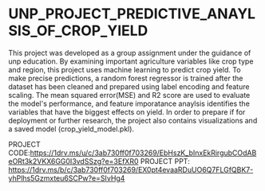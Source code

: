 # UNP_PROJECT_PREDICTIVE_ANAYLSIS_OF_CROP_YIELD

This project was developed as a group assignment under the guidance of unp education. 
By examining important agriculture variables like crop type and region, this project uses machine learning to predict crop yield. To make precise predictions, a random forest regressor is trained after the dataset has been cleaned and prepared using label encoding and feature scaling. The mean squared error(MSE) and R2 score are used to evaluate the model's performance, and feature imporatance anaylsis identifies the variables that have the biggest effects on yield. In order to prepare if for deployment or further research, the project also contains visualizations and a saved model (crop_yield_model.pkl).

PROJECT CODE:https://1drv.ms/u/c/3ab730ff0f703269/EbHszK_bInxEkRirgubCOdABeORt3k2VKX6GG0I3vdSSzg?e=3EfXR0
PROJECT PPT: https://1drv.ms/b/c/3ab730ff0f703269/EX0pt4evaaRDuUO6Q7FLGfQBK7-yhPlhs5Gzmxteu6SCPw?e=SIvHg4
